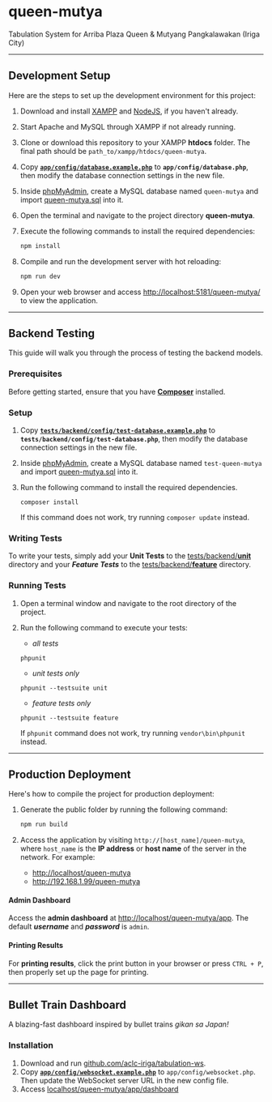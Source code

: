 # queen-mutya

Tabulation System for Arriba Plaza Queen & Mutyang Pangkalawakan (Iriga City)

---
## Development Setup
Here are the steps to set up the development environment for this project:

1. Download and install
   [XAMPP](https://www.apachefriends.org/download.html)
   and [NodeJS](https://nodejs.org/en/),
   if you haven't already.

2. Start Apache and MySQL through XAMPP if not already running.

3. Clone or download this repository to your XAMPP **htdocs** folder.
   The final path should be `path_to/xampp/htdocs/queen-mutya`.

4. Copy [**`app/config/database.example.php`**](app/config/database.example.php)
   to **`app/config/database.php`**, then modify the database connection settings in the new file.

5. Inside [phpMyAdmin](http://localhost/phpmyadmin),
   create a MySQL database named `queen-mutya` and import [queen-mutya.sql](queen-mutya.sql) into it.

6. Open the terminal and navigate to the project directory **queen-mutya**.

7. Execute the following commands to install the required dependencies:
   ```sh
   npm install
   ```

8. Compile and run the development server with hot reloading:
   ```sh
   npm run dev
   ```

9. Open your web browser and access <http://localhost:5181/queen-mutya/> to view the application.


---
## Backend Testing
This guide will walk you through the process of testing the backend models.

### Prerequisites
Before getting started, ensure that you have [**Composer**](https://getcomposer.org/download/) installed.

### Setup
1. Copy [**`tests/backend/config/test-database.example.php`**](tests/backend/config/test-database.example.php)
   to **`tests/backend/config/test-database.php`**, then modify the database connection settings in the new file.

2. Inside [phpMyAdmin](http://localhost/phpmyadmin),
   create a MySQL database named `test-queen-mutya` and import [queen-mutya.sql](queen-mutya.sql) into it.

3. Run the following command to install the required dependencies.
   ```shell
   composer install
   ```
   If this command does not work, try running `composer update` instead.

### Writing Tests
To write your tests, simply add your **Unit Tests** to the
[tests/backend/**unit**](tests/backend/unit) directory
and your ***Feature Tests*** to the
[tests/backend/**feature**](tests/backend/feature) directory.

### Running Tests
1. Open a terminal window and navigate to the root directory of the project.
2. Run the following command to execute your tests:

   - *all tests*
   ```shell
   phpunit
   ```
   - *unit tests only*
   ```shell
   phpunit --testsuite unit
   ```
   - *feature tests only*
   ```shell
   phpunit --testsuite feature
   ```
   
   If `phpunit` command does not work, try running `vendor\bin\phpunit` instead.


---
## Production Deployment
Here's how to compile the project for production deployment:

1. Generate the public folder by running the following command:
   ```sh
   npm run build
   ```

2. Access the application by visiting `http://[host_name]/queen-mutya`,
   where `host_name` is the **IP address** or **host name** of the server in the network.
   For example:
     - <http://localhost/queen-mutya>
     - <http://192.168.1.99/queen-mutya>


#### Admin Dashboard
Access the **admin dashboard** at <http://localhost/queen-mutya/app>.
The default ***username*** and ***password*** is `admin`.

#### Printing Results
For **printing results**, click the print button in your browser or press `CTRL + P`,
then properly set up the page for printing.

---
## Bullet Train Dashboard
A blazing-fast dashboard inspired by bullet trains *gikan sa Japan!*

### Installation
1. Download and run [github.com/aclc-iriga/tabulation-ws](https://github.com/aclc-iriga/tabulation-ws).
2. Copy [**`app/config/websocket.example.php`**](app/config/websocket.example.php) to `app/config/websocket.php`. Then update the WebSocket server URL in the new config file.
3. Access [localhost/queen-mutya/app/dashboard](http://localhost/queen-mutya/app/dashboard)